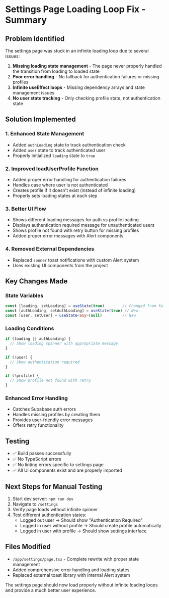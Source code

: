 # Settings Page Loading Loop Fix - Summary

## Problem Identified
The settings page was stuck in an infinite loading loop due to several issues:

1. **Missing loading state management** - The page never properly handled the transition from loading to loaded state
2. **Poor error handling** - No fallback for authentication failures or missing profiles
3. **Infinite useEffect loops** - Missing dependency arrays and state management issues
4. **No user state tracking** - Only checking profile state, not authentication state

## Solution Implemented

### 1. Enhanced State Management
- Added `authLoading` state to track authentication check
- Added `user` state to track authenticated user
- Properly initialized `loading` state to `true`

### 2. Improved loadUserProfile Function
- Added proper error handling for authentication failures
- Handles case where user is not authenticated
- Creates profile if it doesn't exist (instead of infinite loading)
- Properly sets loading states at each step

### 3. Better UI Flow
- Shows different loading messages for auth vs profile loading
- Displays authentication required message for unauthenticated users
- Shows profile not found with retry button for missing profiles
- Added proper error messages with Alert components

### 4. Removed External Dependencies
- Replaced `sonner` toast notifications with custom Alert system
- Uses existing UI components from the project

## Key Changes Made

### State Variables
```typescript
const [loading, setLoading] = useState(true)        // Changed from false
const [authLoading, setAuthLoading] = useState(true) // New
const [user, setUser] = useState<any>(null)         // New
```

### Loading Conditions
```typescript
if (loading || authLoading) {
  // Show loading spinner with appropriate message
}

if (!user) {
  // Show authentication required
}

if (!profile) {
  // Show profile not found with retry
}
```

### Enhanced Error Handling
- Catches Supabase auth errors
- Handles missing profiles by creating them
- Provides user-friendly error messages
- Offers retry functionality

## Testing
- ✅ Build passes successfully
- ✅ No TypeScript errors
- ✅ No linting errors specific to settings page
- ✅ All UI components exist and are properly imported

## Next Steps for Manual Testing
1. Start dev server: `npm run dev`
2. Navigate to `/settings`
3. Verify page loads without infinite spinner
4. Test different authentication states:
   - Logged out user → Should show "Authentication Required"
   - Logged in user without profile → Should create profile automatically
   - Logged in user with profile → Should show settings interface

## Files Modified
- `/app/settings/page.tsx` - Complete rewrite with proper state management
- Added comprehensive error handling and loading states
- Replaced external toast library with internal Alert system

The settings page should now load properly without infinite loading loops and provide a much better user experience.